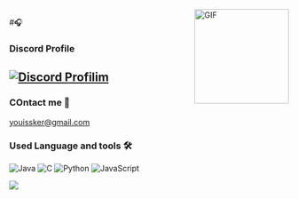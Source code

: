 

<img align="right" alt="GIF" height="170px" src="https://media.giphy.com/media/J5B1Y8QZnzXXbLQIBu/giphy.gif" />

#🎧

### Discord Profile

[![Discord Profilim](https://lanyard-profile-readme.vercel.app/api/420366170428801025?theme=black&bg=1c1c1c&animated=true&hideDiscrim=false&borderRadius=30px&idleMessage=Develobır)](https://discord.com/users/420366170428801025)
---


### COntact me 📝
youissker@gmail.com  

### Used Language and tools  🛠 

![Java](http://img.shields.io/badge/-Java-5B4638?style=flat-square&logo=java&logoColor=ffffff)
![C](http://img.shields.io/badge/-C-A8B9CC?style=flat-square&logo=c&logoColor=ffffff)
![Python](http://img.shields.io/badge/-Python-3776AB?style=flat-square&logo=python&logoColor=ffffff)
![JavaScript](https://img.shields.io/badge/-JavaScript-%23F7DF1C?style=flat-square&logo=javascript&logoColor=000000&labelColor=%23F7DF1C&color=%23FFCE5A)


![](https://komarev.com/ghpvc/?username=emreketnc&color=red)
